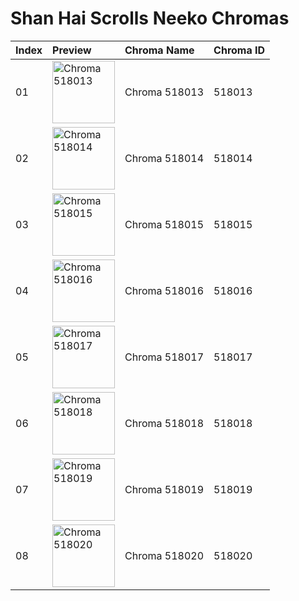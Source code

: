 # Shan Hai Scrolls Neeko Chromas

| Index | Preview | Chroma Name | Chroma ID |
|:---|:---|:---|:---|
| 01 | <img src='https://raw.communitydragon.org/latest/plugins/rcp-be-lol-game-data/global/default/v1/champion-chroma-images/518/518013.png' alt='Chroma 518013' width='100'> | Chroma 518013 | 518013 |
| 02 | <img src='https://raw.communitydragon.org/latest/plugins/rcp-be-lol-game-data/global/default/v1/champion-chroma-images/518/518014.png' alt='Chroma 518014' width='100'> | Chroma 518014 | 518014 |
| 03 | <img src='https://raw.communitydragon.org/latest/plugins/rcp-be-lol-game-data/global/default/v1/champion-chroma-images/518/518015.png' alt='Chroma 518015' width='100'> | Chroma 518015 | 518015 |
| 04 | <img src='https://raw.communitydragon.org/latest/plugins/rcp-be-lol-game-data/global/default/v1/champion-chroma-images/518/518016.png' alt='Chroma 518016' width='100'> | Chroma 518016 | 518016 |
| 05 | <img src='https://raw.communitydragon.org/latest/plugins/rcp-be-lol-game-data/global/default/v1/champion-chroma-images/518/518017.png' alt='Chroma 518017' width='100'> | Chroma 518017 | 518017 |
| 06 | <img src='https://raw.communitydragon.org/latest/plugins/rcp-be-lol-game-data/global/default/v1/champion-chroma-images/518/518018.png' alt='Chroma 518018' width='100'> | Chroma 518018 | 518018 |
| 07 | <img src='https://raw.communitydragon.org/latest/plugins/rcp-be-lol-game-data/global/default/v1/champion-chroma-images/518/518019.png' alt='Chroma 518019' width='100'> | Chroma 518019 | 518019 |
| 08 | <img src='https://raw.communitydragon.org/latest/plugins/rcp-be-lol-game-data/global/default/v1/champion-chroma-images/518/518020.png' alt='Chroma 518020' width='100'> | Chroma 518020 | 518020 |
